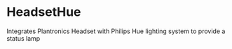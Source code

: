 # HeadsetHue

Integrates Plantronics Headset with Philips Hue lighting system to provide a status lamp

